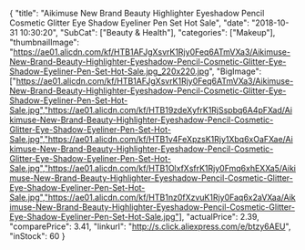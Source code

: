 {
	"title": "Aikimuse New Brand Beauty Highlighter Eyeshadow Pencil Cosmetic Glitter Eye Shadow Eyeliner Pen Set Hot Sale",
	"date": "2018-10-31 10:30:20",
	"SubCat": ["Beauty & Health"],
	"categories": ["Makeup"],
	"thumbnailImage": "https://ae01.alicdn.com/kf/HTB1AFJgXsvrK1Rjy0Feq6ATmVXa3/Aikimuse-New-Brand-Beauty-Highlighter-Eyeshadow-Pencil-Cosmetic-Glitter-Eye-Shadow-Eyeliner-Pen-Set-Hot-Sale.jpg_220x220.jpg",
	"BigImage": ["https://ae01.alicdn.com/kf/HTB1AFJgXsvrK1Rjy0Feq6ATmVXa3/Aikimuse-New-Brand-Beauty-Highlighter-Eyeshadow-Pencil-Cosmetic-Glitter-Eye-Shadow-Eyeliner-Pen-Set-Hot-Sale.jpg","https://ae01.alicdn.com/kf/HTB19zdeXyfrK1RjSspbq6A4pFXad/Aikimuse-New-Brand-Beauty-Highlighter-Eyeshadow-Pencil-Cosmetic-Glitter-Eye-Shadow-Eyeliner-Pen-Set-Hot-Sale.jpg","https://ae01.alicdn.com/kf/HTB1v4FeXpzsK1Rjy1Xbq6xOaFXae/Aikimuse-New-Brand-Beauty-Highlighter-Eyeshadow-Pencil-Cosmetic-Glitter-Eye-Shadow-Eyeliner-Pen-Set-Hot-Sale.jpg","https://ae01.alicdn.com/kf/HTB1OlxfXsfrK1Rjy0Fmq6xhEXXa5/Aikimuse-New-Brand-Beauty-Highlighter-Eyeshadow-Pencil-Cosmetic-Glitter-Eye-Shadow-Eyeliner-Pen-Set-Hot-Sale.jpg","https://ae01.alicdn.com/kf/HTB1nz0fXzvuK1Rjy0Faq6x2aVXaa/Aikimuse-New-Brand-Beauty-Highlighter-Eyeshadow-Pencil-Cosmetic-Glitter-Eye-Shadow-Eyeliner-Pen-Set-Hot-Sale.jpg"],
	"actualPrice": 2.39,
	"comparePrice": 3.41,
	"linkurl": "http://s.click.aliexpress.com/e/btzy6AEU",
	"inStock": 60
}
